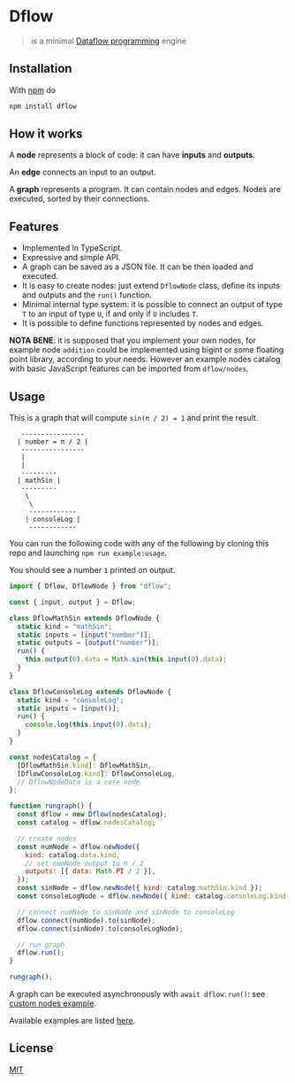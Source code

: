 # Dflow

> is a minimal [Dataflow programming][dataflow-wikipedia] engine

## Installation

With [npm](https://npmjs.org/) do

```sh
npm install dflow
```

## How it works

A **node** represents a block of code: it can have **inputs** and **outputs**.

An **edge** connects an input to an output.

A **graph** represents a program.
It can contain nodes and edges. Nodes are executed, sorted by their connections.

## Features

- Implemented in TypeScript.
- Expressive and simple API.
- A graph can be saved as a JSON file. It can be then loaded and executed.
- It is easy to create nodes: just extend `DflowNode` class, define its inputs and outputs and the `run()` function.
- Minimal internal type system: it is possible to connect an output of type `T` to an input of type `U`, if and only if `U` includes `T`.
- It is possible to define functions represented by nodes and edges.

**NOTA BENE**: it is supposed that you implement your own nodes, for example node `addition` could be implemented using bigint or some floating point library, according to your needs.
However an example nodes catalog with basic JavaScript features can be imported from `dflow/nodes`.

## Usage

This is a graph that will compute `sin(π / 2) = 1` and print the result.

```
   ----------------
  | number = π / 2 |
   ----------------
   |
   |
   ---------
  | mathSin |
   ---------
    \
     \
     ------------
    | consoleLog |
     ------------
```

You can run the following code with any of the following by cloning this repo and launching `npm run example:usage`.

You should see a number `1` printed on output.

```javascript
import { Dflow, DflowNode } from "dflow";

const { input, output } = Dflow;

class DflowMathSin extends DflowNode {
  static kind = "mathSin";
  static inputs = [input("number")];
  static outputs = [output("number")];
  run() {
    this.output(0).data = Math.sin(this.input(0).data);
  }
}

class DflowConsoleLog extends DflowNode {
  static kind = "consoleLog";
  static inputs = [input()];
  run() {
    console.log(this.input(0).data);
  }
}

const nodesCatalog = {
  [DflowMathSin.kind]: DflowMathSin,
  [DflowConsoleLog.kind]: DflowConsoleLog,
  // DflowNodeData is a core node
};

function rungraph() {
  const dflow = new Dflow(nodesCatalog);
  const catalog = dflow.nodesCatalog;

  // create nodes
  const numNode = dflow.newNode({
    kind: catalog.data.kind,
    // set numNode output to π / 2
    outputs: [{ data: Math.PI / 2 }],
  });
  const sinNode = dflow.newNode({ kind: catalog.mathSin.kind });
  const consoleLogNode = dflow.newNode({ kind: catalog.consoleLog.kind });

  // connect numNode to sinNode and sinNode to consoleLog
  dflow.connect(numNode).to(sinNode);
  dflow.connect(sinNode).to(consoleLogNode);

  // run graph
  dflow.run();
}

rungraph();
```

A graph can be executed asynchronously with `await dflow.run()`: see [custom nodes example](https://github.com/fibo/dflow/blob/main/examples/custom-nodes.js).

Available examples are listed [here](https://github.com/fibo/dflow/blob/main/examples).

## License

[MIT](https://fibo.github.io/mit-license)

[dataflow-wikipedia]: http://en.wikipedia.org/wiki/Dataflow_programming "Dataflow programming"
